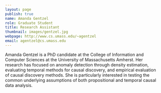 ```yaml
---
layout: page
publish: true
name: Amanda Gentzel
role: Graduate Student
title: Research Assistant
thumbnail: images/gentzel.jpg
webpage: http://www.cs.umass.edu/~agentzel
email: agentzel@cs.umass.edu
---
```


Amanda Gentzel is a PhD candidate at the College of Information and Computer Sciences at the University of Massachusetts Amherst.  Her research has focused on anomaly detection through density estimation, evaluating temporal methods for causal discovery, and empirical evaluation of causal discovery methods.  She is particularly interested in testing the common underlying assumptions of both propositional and temporal causal data analysis.
